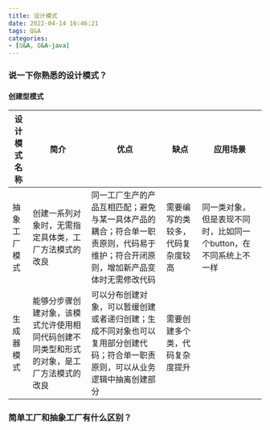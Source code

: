 ```yaml
---
title: 设计模式
date: 2022-04-14 16:46:21
tags: Q&A
categories:
- [Q&A, Q&A-java]
---
```


### 说一下你熟悉的设计模式？
#### 创建型模式
|设计模式名称|简介|优点|缺点|应用场景|
|----|----|---|----|----|
|抽象工厂模式|创建一系列对象时，无需指定具体类，工厂方法模式的改良|同一工厂生产的产品互相匹配；避免与某一具体产品的耦合；符合单一职责原则，代码易于维护；符合开闭原则，增加新产品变体时无需修改代码|需要编写的类较多，代码复杂度较高|同一类对象，但是表现不同时，比如同一个button，在不同系统上不一样|
|生成器模式|能够分步骤创建对象，该模式允许使用相同代码创建不同类型和形式的对象，是工厂方法模式的改良|可以分布创建对象，可以暂缓创建或者递归创建；生成不同对象也可以复用部分创建代码；符合单一职责原则，可以从业务逻辑中抽离创建部分|需要创建多个类，代码复杂度提升

### 简单工厂和抽象工厂有什么区别？
